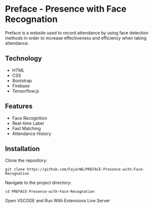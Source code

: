 # Preface - Presence with Face Recognation

Preface is a website used to record attendance by using face detection methods in order to increase effectiveness and efficiency when taking attendance.

## Technology

- HTML
- CSS
- Bootstrap
- Firebase
- Tensorflow.js

## Features

- Face Recognition
- Real-time Label
- Fast Matching
- Attendance History

## Installation

Clone the repository:

```
git clone https://github.com/FajarWG/PREFACE-Presence-with-Face-Recognation
```

Navigate to the project directory:

```
cd PREFACE-Presence-with-Face-Recognation
```

Open VSCODE and Run With Extensions Live Server
